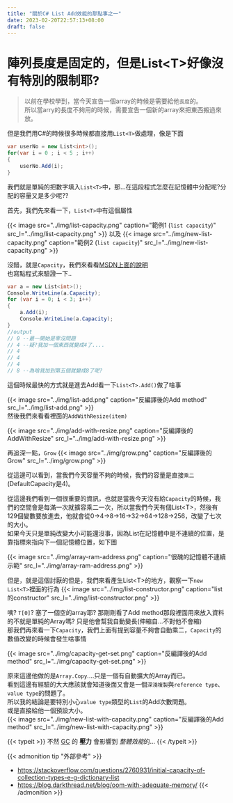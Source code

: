 ```yaml
---
title: "關於C# List Add效能的那點事之一"
date: 2023-02-20T22:57:13+08:00
draft: false
---
```


# 陣列長度是固定的，但是List\<T\>好像沒有特別的限制耶?

> 以前在學校學到，當今天宣告一個array的時候是需要給他`長度`的。  
> 所以當arry的長度不夠用的時候，需要宣告一個新的array來把東西搬過來放。

但是我們用C#的時候很多時候都直接用`List<T>`做處理，像是下面
```csharp
var userNo = new List<int>();
for(var i = 0 ; i < 5 ; i++)
{
    userNo.Add(i);
}
```
  
我們就是單純的把數字填入`List<T>`中，那...在這段程式怎麼在記憶體中分配呢?分配的容量又是多少呢??  
  
首先，我們先來看一下，`List<T>`中有這個屬性  

{{< image src="../img/list-capacity.png" caption="範例1 (`list capacity`)" src_l="../img/list-capacity.png" >}}
以及
{{< image src="../img/new-list-capacity.png" caption="範例2 (`list capacity`)" src_l="../img/new-list-capacity.png" >}}  

沒錯，就是`Capacity`，我們來看看[MSDN上面的說明](https://learn.microsoft.com/zh-tw/dotnet/api/system.collections.generic.list-1.capacity?view=net-7.0)  
也寫點程式來驗證一下..
```c#
var a = new List<int>();
Console.WriteLine(a.Capacity);
for (var i = 0; i < 3; i++)
{
    a.Add(i);
    Console.WriteLine(a.Capacity);
}
//output
// 0 --最一開始是零沒問題
// 4 --疑?我加一個東西就變成4了....
// 4
// 4
// 4
// 8 --為啥我加到第五個就變成8了呢?
```
這個時候最快的方式就是進去Add看一下`List<T>.Add()`做了啥事

{{< image src="../img/list-add.png" caption="反編譯後的Add method" src_l="../img/list-add.png" >}}  
然後我們來看看裡面的`AddWithResize(item)`

{{< image src="../img/add-with-resize.png" caption="反編譯後的AddWithResize" src_l="../img/add-with-resize.png" >}}  

再追深一點，`Grow`
{{< image src="../img/grow.png" caption="反編譯後的Grow" src_l="../img/grow.png" >}}  

從這邊可以看到，當我們今天容量不夠的時候，我們的容量是直接`乘二`(DefaultCapacity是4)。  

從這邊我們看到一個很重要的資訊，也就是當我今天沒有給`Capacity`的時候，我們的空間會是每滿一次就擴容乘二一次，所以當我們今天有個List\<T\>，然後有129個變數要放進去，他就會從0->4->8->16->32->64->128->256，改變了七次的大小。  
如果今天只是單純改變大小可能還沒事，因為List在記憶體中是不連續的位置，是靠指標來指向下一個記憶體位置，如下圖  

{{< image src="../img/array-ram-address.png" caption="很醜的記憶體不連續示範" src_l="../img/array-ram-address.png" >}}  

但是，就是這個討厭的但是，我們來看產生List\<T\>的地方，觀察一下`new List<T>`裡面的行為
{{< image src="../img/list-constructor.png" caption="list的constructor" src_l="../img/list-constructor.png" >}}  

咦? `T[0]`? 塞了一個空的array耶? 那剛剛看了Add method那段裡面用來放入資料的不就是單純的Array嗎? 只是他會幫我自動變長(伸縮自...不對他不會縮)  
那我們再來看一下`Capacity`，我們上面有提到容量不夠會自動乘二，`Capacity`的數值改變的時候會發生啥事情

{{< image src="../img/capacity-get-set.png" caption="反編譯後的Add method" src_l="../img/capacity-get-set.png" >}}  

原來這邊他做的是`Array.Copy`....只是一個有自動擴大的Array而已。  
看到這邊有經驗的大大應該就會知道後面又會是一個`深淺複製`與`reference type`、`value type`的問題了。  
所以我的結論是要特別小心`value type`類型的`List`的Add次數問題。  
或是直接給他一個預設大小。  
{{< image src="../img/new-list-with-capacity.png" caption="反編譯後的Add method" src_l="../img/new-list-with-capacity.png" >}}  

{{< typeit >}}
不然 [GC](https://learn.microsoft.com/zh-tw/dotnet/api/system.gc?view=net-7.0) 的 **壓力** 會影響到 *整體效能*的...
{{< /typeit >}}




{{< admonition tip "外部參考" >}}
* https://stackoverflow.com/questions/2760931/initial-capacity-of-collection-types-e-g-dictionary-list
* https://blog.darkthread.net/blog/oom-with-adequate-memory/
{{< /admonition >}}




